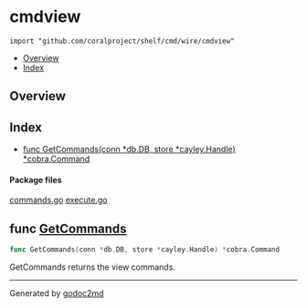 

# cmdview
`import "github.com/coralproject/shelf/cmd/wire/cmdview"`

* [Overview](#pkg-overview)
* [Index](#pkg-index)

## <a name="pkg-overview">Overview</a>



## <a name="pkg-index">Index</a>
* [func GetCommands(conn *db.DB, store *cayley.Handle) *cobra.Command](#GetCommands)


#### <a name="pkg-files">Package files</a>
[commands.go](/src/github.com/coralproject/shelf/cmd/wire/cmdview/commands.go) [execute.go](/src/github.com/coralproject/shelf/cmd/wire/cmdview/execute.go) 





## <a name="GetCommands">func</a> [GetCommands](/src/target/commands.go?s=494:560#L14)
``` go
func GetCommands(conn *db.DB, store *cayley.Handle) *cobra.Command
```
GetCommands returns the view commands.








- - -
Generated by [godoc2md](http://godoc.org/github.com/davecheney/godoc2md)
